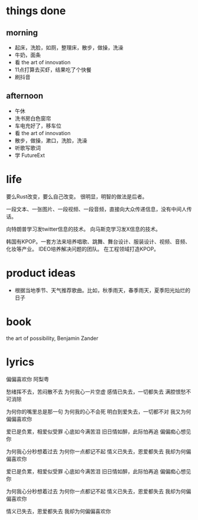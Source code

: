 # things done
## morning
* 起床，洗脸，如厕，整理床，散步，做操，洗澡
* 牛奶，面条
* 看 the art of innovation
* 11点打算去买虾，结果吃了个快餐
* 刷抖音

## afternoon
* 午休
* 洗书房白色窗帘
* 车电充好了，移车位
* 看 the art of innovation
* 散步，做操，漱口，洗脸，洗澡
* 听歌写歌词
* 学 FutureExt

# life
要么Rust改变，要么自己改变。
很明显，明智的做法是后者。

一段文本、一张图片、一段视频、一段音频，直接向大众传递信息，没有中间人传话。

向特朗普学习发twitter信息的技术。
向马斯克学习发X信息的技术。

韩国有KPOP。一套方法来培养唱歌、跳舞、舞台设计、服装设计、视频、音频、化妆等产业。
IDEO培养解决问题的团队。
在工程领域打造KPOP。

# product ideas
* 根据当地季节、天气推荐歌曲。比如，秋季雨天，春季雨天，夏季阳光灿烂的日子

# book
the art of possibility, Benjamin Zander

# lyrics
偏偏喜欢你
  阿梨粤

愁绪挥不去，苦闷散不去
为何我心一片空虚
感情已失去，一切都失去
满腔恨愁不可消除

为何你的嘴里总是那一句
为何我的心不会死
明白到爱失去，一切都不对
我又为何偏偏喜欢你

爱已是负累，相爱似受罪
心底如今满苦泪
旧日情如醉，此际怕再追
偏偏痴心想见你

为何我心分秒想着过去
为何你一点都记不起
情义已失去，恩爱都失去
我却为何偏偏喜欢你

爱已是负累，相爱似受罪
心底如今满苦泪
旧日情如醉，此际怕再追
偏偏痴心想见你

为何我心分秒想着过去
为何你一点都记不起
情义已失去，恩爱都失去
我却为何偏偏喜欢你

情义已失去，恩爱都失去
我却为何偏偏喜欢你
